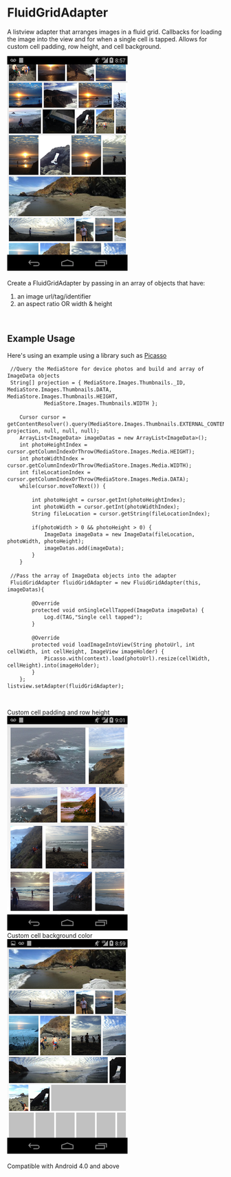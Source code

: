 FluidGridAdapter
================

A listview adapter that arranges images in a fluid grid. Callbacks for loading the image into the view and for when a single cell is tapped. Allows for custom cell padding, row height, and cell background. 

![](resources/SampleS.png)
<br><br>
Create a FluidGridAdapter by passing in an array of objects that have:<br>
1) an image url/tag/identifier<br>
2) an aspect ratio OR width & height
<br>
<h2>Example Usage</h2>
Here's using an example using a library such as <a href="https://github.com/squareup/Picasso.git">Picasso</a>
     
     
     //Query the MediaStore for device photos and build and array of ImageData objects
     String[] projection = { MediaStore.Images.Thumbnails._ID, MediaStore.Images.Thumbnails.DATA, MediaStore.Images.Thumbnails.HEIGHT,
				MediaStore.Images.Thumbnails.WIDTH };

		Cursor cursor = getContentResolver().query(MediaStore.Images.Thumbnails.EXTERNAL_CONTENT_URI, projection, null, null, null);
		ArrayList<ImageData> imageDatas = new ArrayList<ImageData>();
		int photoHeightIndex = cursor.getColumnIndexOrThrow(MediaStore.Images.Media.HEIGHT);
		int photoWidthIndex = cursor.getColumnIndexOrThrow(MediaStore.Images.Media.WIDTH);
		int fileLocationIndex = cursor.getColumnIndexOrThrow(MediaStore.Images.Media.DATA);
		while(cursor.moveToNext()) {

			int photoHeight = cursor.getInt(photoHeightIndex);
			int photoWidth = cursor.getInt(photoWidthIndex);
			String fileLocation = cursor.getString(fileLocationIndex);

			if(photoWidth > 0 && photoHeight > 0) {
				ImageData imageData = new ImageData(fileLocation, photoWidth, photoHeight);
				imageDatas.add(imageData);
			}
		}
     
     //Pass the array of ImageData objects into the adapter
     FluidGridAdapter fluidGridAdapter = new FluidGridAdapter(this, imageDatas){

			@Override
			protected void onSingleCellTapped(ImageData imageData) {
				Log.d(TAG,"Single cell tapped");
			}

			@Override
			protected void loadImageIntoView(String photoUrl, int cellWidth, int cellHeight, ImageView imageHolder) {	
				Picasso.with(context).load(photoUrl).resize(cellWidth, cellHeight).into(imageHolder);
			}
		};
	listview.setAdapter(fluidGridAdapter);
<br>

Custom cell padding and row height
<br>
![](resources/SampleLarge.png)
<br>
Custom cell background color
<br>
![](resources/SampleLoading.png)
<br><br>
Compatible with Android 4.0 and above
